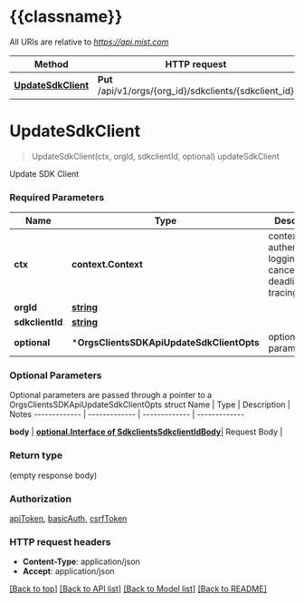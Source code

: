 # {{classname}}

All URIs are relative to *https://api.mist.com*

Method | HTTP request | Description
------------- | ------------- | -------------
[**UpdateSdkClient**](OrgsClientsSDKApi.md#UpdateSdkClient) | **Put** /api/v1/orgs/{org_id}/sdkclients/{sdkclient_id} | updateSdkClient

# **UpdateSdkClient**
> UpdateSdkClient(ctx, orgId, sdkclientId, optional)
updateSdkClient

Update SDK Client

### Required Parameters

Name | Type | Description  | Notes
------------- | ------------- | ------------- | -------------
 **ctx** | **context.Context** | context for authentication, logging, cancellation, deadlines, tracing, etc.
  **orgId** | [**string**](.md)|  | 
  **sdkclientId** | [**string**](.md)|  | 
 **optional** | ***OrgsClientsSDKApiUpdateSdkClientOpts** | optional parameters | nil if no parameters

### Optional Parameters
Optional parameters are passed through a pointer to a OrgsClientsSDKApiUpdateSdkClientOpts struct
Name | Type | Description  | Notes
------------- | ------------- | ------------- | -------------


 **body** | [**optional.Interface of SdkclientsSdkclientIdBody**](SdkclientsSdkclientIdBody.md)| Request Body | 

### Return type

 (empty response body)

### Authorization

[apiToken](../README.md#apiToken), [basicAuth](../README.md#basicAuth), [csrfToken](../README.md#csrfToken)

### HTTP request headers

 - **Content-Type**: application/json
 - **Accept**: application/json

[[Back to top]](#) [[Back to API list]](../README.md#documentation-for-api-endpoints) [[Back to Model list]](../README.md#documentation-for-models) [[Back to README]](../README.md)

